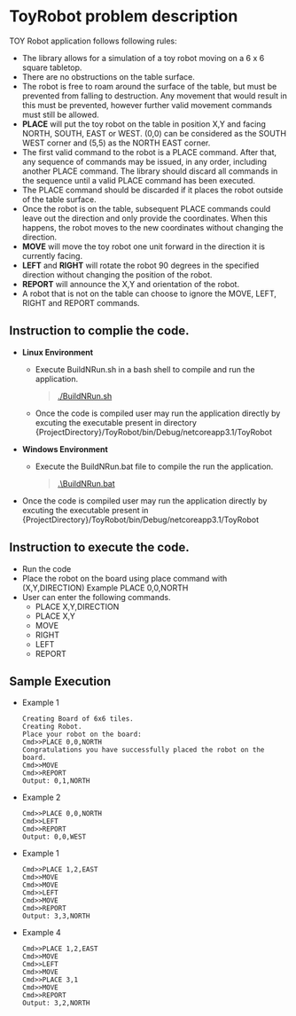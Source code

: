 # ToyRobot problem description

TOY Robot application follows following rules:
- The library allows for a simulation of a toy robot moving on a 6 x 6 square tabletop.
- There are no obstructions on the table surface.
- The robot is free to roam around the surface of the table, but must be prevented from falling to destruction. Any movement that would result in this must be prevented, however further valid movement commands must still be allowed.
- **PLACE** will put the toy robot on the table in position X,Y and facing NORTH, SOUTH, EAST or WEST.
(0,0) can be considered as the SOUTH WEST corner and (5,5) as the NORTH EAST corner.
- The first valid command to the robot is a PLACE command. After that, any sequence of commands may be issued, in any order, including another PLACE command. The library should discard all commands in the sequence until a valid PLACE command has been executed.
- The PLACE command should be discarded if it places the robot outside of the table surface.
- Once the robot is on the table, subsequent PLACE commands could leave out the direction and only provide the coordinates. When this happens, the robot moves to the new coordinates without changing the direction.
- **MOVE** will move the toy robot one unit forward in the direction it is currently facing.
- **LEFT** and **RIGHT** will rotate the robot 90 degrees in the specified direction without changing the position of the robot.
- **REPORT** will announce the X,Y and orientation of the robot.
- A robot that is not on the table can choose to ignore the MOVE, LEFT, RIGHT and REPORT commands.

## Instruction to complie the code.
- **Linux Environment**
    * Execute BuildNRun.sh in a bash shell to compile and run the application.
    
      > [./BuildNRun.sh](https://github.com/samjaing/ToyRobot/blob/master/BuildNRun.sh)
    
  * Once the code is compiled user may run the application directly by excuting the executable present in directory {ProjectDirectory}/ToyRobot/bin/Debug/netcoreapp3.1/ToyRobot

- **Windows Environment**
  * Execute the BuildNRun.bat file to compile the run the application.
      > [.\BuildNRun.bat](https://github.com/samjaing/ToyRobot/blob/master/BuildNRun.bat)
      
* Once the code is compiled user may run the application directly by excuting the executable present in {ProjectDirectory}/ToyRobot/bin/Debug/netcoreapp3.1/ToyRobot

## Instruction to execute the code.
- Run the code
- Place the robot on the board using place command with (X,Y,DIRECTION)
  Example PLACE 0,0,NORTH
- User can enter the following commands.
  * PLACE X,Y,DIRECTION
  * PLACE X,Y
  * MOVE
  * RIGHT
  * LEFT
  * REPORT
  
## Sample Execution

- Example 1
    ```
    Creating Board of 6x6 tiles.
    Creating Robot.
    Place your robot on the board:    
    Cmd>>PLACE 0,0,NORTH
    Congratulations you have successfully placed the robot on the board.
    Cmd>>MOVE
    Cmd>>REPORT
    Output: 0,1,NORTH
    ```

- Example 2
    ```
    Cmd>>PLACE 0,0,NORTH
    Cmd>>LEFT
    Cmd>>REPORT
    Output: 0,0,WEST
    ```

- Example 1
    ```
    Cmd>>PLACE 1,2,EAST
    Cmd>>MOVE
    Cmd>>MOVE
    Cmd>>LEFT
    Cmd>>MOVE
    Cmd>>REPORT
    Output: 3,3,NORTH
    ```

- Example 4
    ```
    Cmd>>PLACE 1,2,EAST
    Cmd>>MOVE
    Cmd>>LEFT
    Cmd>>MOVE
    Cmd>>PLACE 3,1
    Cmd>>MOVE
    Cmd>>REPORT
    Output: 3,2,NORTH
    ```
